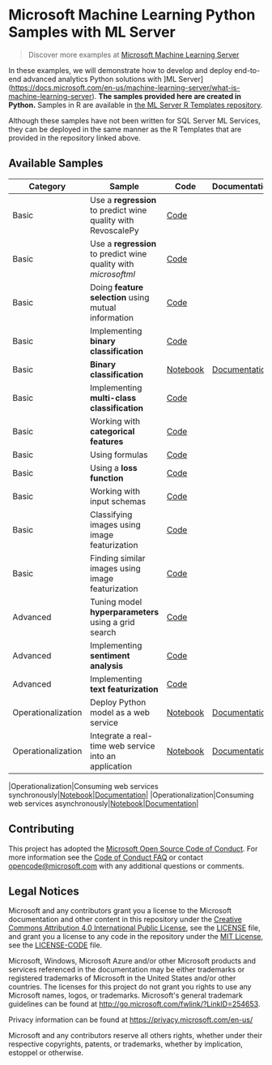 # Microsoft Machine Learning Python Samples with ML Server

> Discover more examples at [Microsoft Machine Learning Server](https://github.com/Microsoft/ML-Server)

In these examples, we will demonstrate how to develop and deploy end-to-end advanced analytics Python solutions with ]ML Server](https://docs.microsoft.com/en-us/machine-learning-server/what-is-machine-learning-server). **The samples provided here are created in Python.**
Samples in R are available in [the ML Server R Templates repository](https://github.com/Microsoft/SQL-Server-R-Services-Samples).

Although these samples have not been written for SQL Server ML Services, they can be deployed in the same manner as the R Templates that are provided in the repository linked above.

## Available Samples

|Category|Sample|Code|Documentation|
|-|-|-|-|
|Basic|Use a **regression** to predict wine quality with RevoscalePy|[Code](plot_regression_wines_revoscale.py)||
|Basic|Use a **regression** to predict wine quality with *microsoftml*|[Code](plot_regression_wines.py)||
|Basic|Doing **feature selection** using mutual information|[Code](plot_mutualinformation.py)||
|Basic|Implementing **binary classification**|[Code](plot_binary_classification.py)||
|Basic|**Binary classification**|[Notebook](microsoftml/quickstarts/binary-classification/Binary+Classification+Quickstart.ipynb)|[Documentation](https://docs.microsoft.com/en-us/machine-learning-server/python/quickstart-binary-classification-with-microsoftml)|
|Basic|Implementing **multi-class classification**|[Code](plot_iris.py)||
|Basic|Working with **categorical features**|[Code](plot_categorical_features.py)||
|Basic|Using formulas|[Code](plot_formula.py)||
|Basic|Using a **loss function**|[Code](plot_loss_function.py)||
|Basic|Working with input schemas|[Code](plot_mistakes.py)||
|Basic|Classifying images using image featurization|[Code](plot_image_featurizer_classify.py)||
|Basic|Finding similar images using image featurization|[Code](plot_image_featurizer_match.py)||
|Advanced|Tuning model **hyperparameters** using a grid search|[Code](202/plot_grid_search.py)||
|Advanced|Implementing **sentiment analysis**|[Code](202/plot_sentiment_analysis.py)||
|Advanced|Implementing **text featurization**|[Code](202/plot_text_featurization.py)||
|Operationalization|Deploy Python model as a web service|[Notebook](operationalize/Quickstart_Publish_Python_Web_Service.ipynb)|[Documentation](https://docs.microsoft.com/en-us/machine-learning-server/operationalize/python/quickstart-deploy-python-web-service)|
|Operationalization|Integrate a real-time web service into an application|[Notebook](operationalize/Publish_Realtime_Web_Service_in_Python.ipynb)|[Documentation](https://docs.microsoft.com/en-us/machine-learning-server/operationalize/python/quickstart-application-integration-with-swagger)|

|Operationalization|Consuming web services synchronously|[Notebook](operationalize/Explore_Consume_Python_Web_Services.ipynb)|[Documentation](https://docs.microsoft.com/en-us/machine-learning-server/operationalize/python/how-to-consume-web-services)|
|Operationalization|Consuming web services asynchronously|[Notebook](operationalize/Explore_Batch_Consume_Python_Web_Services.ipynb)|[Documentation](https://docs.microsoft.com/en-us/machine-learning-server/operationalize/python/how-to-consume-web-services-async)|


## Contributing
This project has adopted the [Microsoft Open Source Code of Conduct](https://opensource.microsoft.com/codeofconduct/). For more information see the [Code of Conduct FAQ](https://opensource.microsoft.com/codeofconduct/faq/) or contact [opencode@microsoft.com](mailto:opencode@microsoft.com) with any additional questions or comments.

## Legal Notices

Microsoft and any contributors grant you a license to the Microsoft documentation and other content
in this repository under the [Creative Commons Attribution 4.0 International Public License](https://creativecommons.org/licenses/by/4.0/legalcode),
see the [LICENSE](LICENSE) file, and grant you a license to any code in the repository under the [MIT License](https://opensource.org/licenses/MIT), see the
[LICENSE-CODE](LICENSE-CODE) file.

Microsoft, Windows, Microsoft Azure and/or other Microsoft products and services referenced in the documentation
may be either trademarks or registered trademarks of Microsoft in the United States and/or other countries.
The licenses for this project do not grant you rights to use any Microsoft names, logos, or trademarks.
Microsoft's general trademark guidelines can be found at http://go.microsoft.com/fwlink/?LinkID=254653.

Privacy information can be found at https://privacy.microsoft.com/en-us/

Microsoft and any contributors reserve all others rights, whether under their respective copyrights, patents,
or trademarks, whether by implication, estoppel or otherwise.

